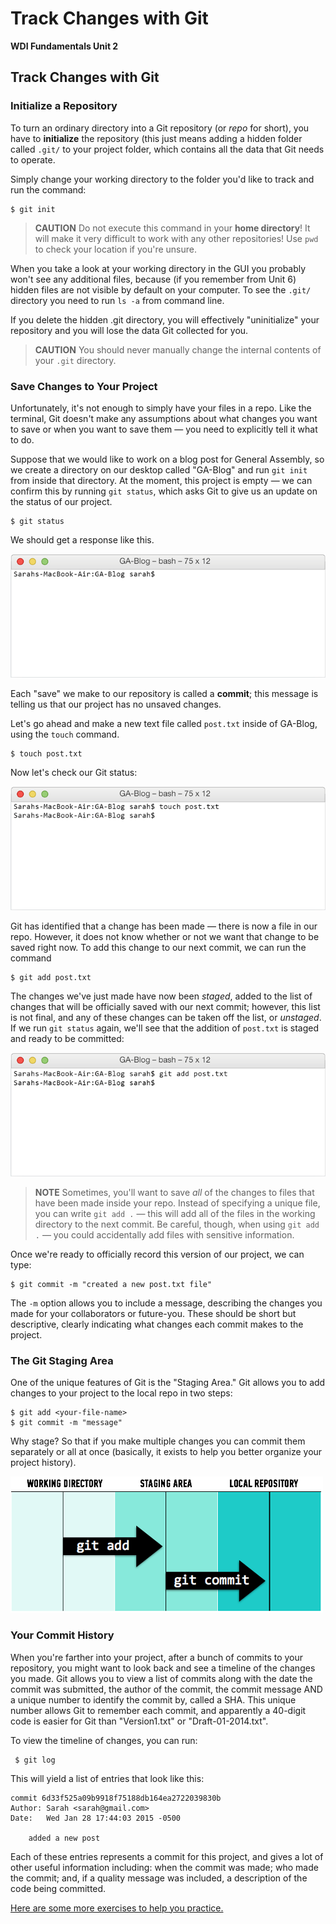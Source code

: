 # Track Changes with Git

**WDI Fundamentals Unit 2**

## Track Changes with Git

### Initialize a Repository

To turn an ordinary directory into a Git repository \(or _repo_ for short\), you have to **initialize** the repository \(this just means adding a hidden folder called `.git/` to your project folder, which contains all the data that Git needs to operate.

Simply change your working directory to the folder you'd like to track and run the command:

```text
$ git init
```

> **CAUTION** Do not execute this command in your **home directory**! It will make it very difficult to work with any other repositories! Use `pwd` to check your location if you're unsure.

When you take a look at your working directory in the GUI you probably won't see any additional files, because \(if you remember from Unit 6\) hidden files are not visible by default on your computer. To see the `.git/` directory you need to run `ls -a` from command line.

If you delete the hidden .git directory, you will effectively "uninitialize" your repository and you will lose the data Git collected for you.

> **CAUTION** You should never manually change the internal contents of your `.git` directory.

### Save Changes to Your Project

Unfortunately, it's not enough to simply have your files in a repo. Like the terminal, Git doesn't make any assumptions about what changes you want to save or when you want to save them — you need to explicitly tell it what to do.

Suppose that we would like to work on a blog post for General Assembly, so we create a directory on our desktop called "GA-Blog" and run `git init` from inside that directory. At the moment, this project is empty — we can confirm this by running `git status`, which asks Git to give us an update on the status of our project.

```text
$ git status
```

We should get a response like this.

![](../../.gitbook/assets/git-status.gif)

Each "save" we make to our repository is called a **commit**; this message is telling us that our project has no unsaved changes.

Let's go ahead and make a new text file called `post.txt` inside of GA-Blog, using the `touch` command.

```text
$ touch post.txt
```

Now let's check our Git status:

![](../../.gitbook/assets/git-status-untracked.gif)

Git has identified that a change has been made — there is now a file in our repo. However, it does not know whether or not we want that change to be saved right now. To add this change to our next commit, we can run the command

```text
$ git add post.txt
```

The changes we've just made have now been _staged_, added to the list of changes that will be officially saved with our next commit; however, this list is not final, and any of these changes can be taken off the list, or _unstaged_. If we run `git status` again, we'll see that the addition of `post.txt` is staged and ready to be committed:

![](../../.gitbook/assets/git-status-staged.gif)

> **NOTE** Sometimes, you'll want to save _all_ of the changes to files that have been made inside your repo. Instead of specifying a unique file, you can write `git add .` — this will add all of the files in the working directory to the next commit. Be careful, though, when using `git add .` — you could accidentally add files with sensitive information.

Once we're ready to officially record this version of our project, we can type:

```text
$ git commit -m "created a new post.txt file"
```

The `-m` option allows you to include a message, describing the changes you made for your collaborators or future-you. These should be short but descriptive, clearly indicating what changes each commit makes to the project.

### The Git Staging Area

One of the unique features of Git is the "Staging Area." Git allows you to add changes to your project to the local repo in two steps:

```text
$ git add <your-file-name>
$ git commit -m "message"
```

Why stage? So that if you make multiple changes you can commit them separately or all at once \(basically, it exists to help you better organize your project history\).

![](../../.gitbook/assets/git-add-commit.png)

### Your Commit History

When you're farther into your project, after a bunch of commits to your repository, you might want to look back and see a timeline of the changes you made. Git allows you to view a list of commits along with the date the commit was submitted, the author of the commit, the commit message AND a unique number to identify the commit by, called a SHA. This unique number allows Git to remember each commit, and apparently a 40-digit code is easier for Git than "Version1.txt" or "Draft-01-2014.txt".

To view the timeline of changes, you can run:

```text
 $ git log
```

This will yield a list of entries that look like this:

```text
commit 6d33f525a09b9918f75188db164ea2722039830b
Author: Sarah <sarah@gmail.com>
Date:   Wed Jan 28 17:44:03 2015 -0500

    added a new post
```

Each of these entries represents a commit for this project, and gives a lot of other useful information including: when the commit was made; who made the commit; and, if a quality message was included, a description of the code being committed.

[Here are some more exercises to help you practice.](track-changes-with-git-exercise.md)

